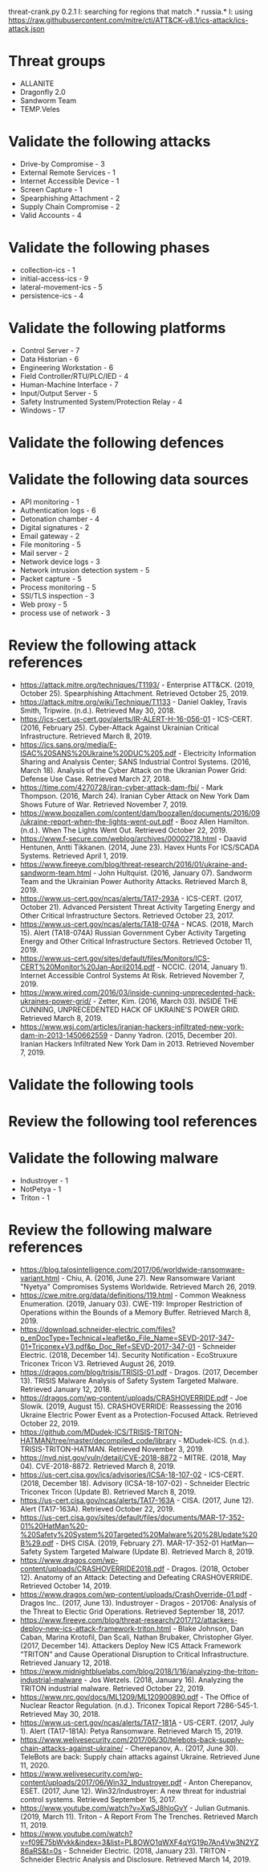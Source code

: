 threat-crank.py 0.2.1
I: searching for regions that match .* russia.*
I: using https://raw.githubusercontent.com/mitre/cti/ATT&CK-v8.1/ics-attack/ics-attack.json
# Threat groups

* ALLANITE
* Dragonfly 2.0
* Sandworm Team
* TEMP.Veles

# Validate the following attacks

* Drive-by Compromise - 3
* External Remote Services - 1
* Internet Accessible Device - 1
* Screen Capture - 1
* Spearphishing Attachment - 2
* Supply Chain Compromise - 2
* Valid Accounts - 4

# Validate the following phases

* collection-ics - 1
* initial-access-ics - 9
* lateral-movement-ics - 5
* persistence-ics - 4

# Validate the following platforms

* Control Server - 7
* Data Historian - 6
* Engineering Workstation - 6
* Field Controller/RTU/PLC/IED - 4
* Human-Machine Interface - 7
* Input/Output Server - 5
* Safety Instrumented System/Protection Relay - 4
* Windows - 17

# Validate the following defences


# Validate the following data sources

* API monitoring - 1
* Authentication logs - 6
* Detonation chamber - 4
* Digital signatures - 2
* Email gateway - 2
* File monitoring - 5
* Mail server - 2
* Network device logs - 3
* Network intrusion detection system - 5
* Packet capture - 5
* Process monitoring - 5
* SSl/TLS inspection - 3
* Web proxy - 5
* process use of network - 3

# Review the following attack references

* https://attack.mitre.org/techniques/T1193/ - Enterprise ATT&CK. (2019, October 25). Spearphishing Attachment. Retrieved October 25, 2019.
* https://attack.mitre.org/wiki/Technique/T1133 - Daniel Oakley, Travis Smith, Tripwire. (n.d.).  Retrieved May 30, 2018.
* https://ics-cert.us-cert.gov/alerts/IR-ALERT-H-16-056-01 - ICS-CERT. (2016, February 25). Cyber-Attack Against Ukrainian Critical Infrastructure. Retrieved March 8, 2019.
* https://ics.sans.org/media/E-ISAC%20SANS%20Ukraine%20DUC%205.pdf - Electricity Information Sharing and Analysis Center; SANS Industrial Control Systems. (2016, March 18). Analysis of the Cyber Attack on the Ukranian Power Grid: Defense Use Case. Retrieved March 27, 2018.
* https://time.com/4270728/iran-cyber-attack-dam-fbi/ - Mark Thompson. (2016, March 24). Iranian Cyber Attack on New York Dam Shows Future of War. Retrieved November 7, 2019.
* https://www.boozallen.com/content/dam/boozallen/documents/2016/09/ukraine-report-when-the-lights-went-out.pdf - Booz Allen Hamilton. (n.d.). When The Lights Went Out. Retrieved October 22, 2019.
* https://www.f-secure.com/weblog/archives/00002718.html - Daavid Hentunen, Antti Tikkanen. (2014, June 23). Havex Hunts For ICS/SCADA Systems. Retrieved April 1, 2019.
* https://www.fireeye.com/blog/threat-research/2016/01/ukraine-and-sandworm-team.html - John Hultquist. (2016, January 07). Sandworm Team and the Ukrainian Power Authority Attacks. Retrieved March 8, 2019.
* https://www.us-cert.gov/ncas/alerts/TA17-293A - ICS-CERT. (2017, October 21). Advanced Persistent Threat Activity Targeting Energy and Other Critical Infrastructure Sectors. Retrieved October 23, 2017.
* https://www.us-cert.gov/ncas/alerts/TA18-074A - NCAS. (2018, March 15). Alert (TA18-074A) Russian Government Cyber Activity Targeting Energy and Other Critical Infrastructure Sectors. Retrieved October 11, 2019.
* https://www.us-cert.gov/sites/default/files/Monitors/ICS-CERT%20Monitor%20Jan-April2014.pdf - NCCIC. (2014, January 1). Internet Accessible Control Systems At Risk. Retrieved November 7, 2019.
* https://www.wired.com/2016/03/inside-cunning-unprecedented-hack-ukraines-power-grid/ - Zetter, Kim. (2016, March 03). INSIDE THE CUNNING, UNPRECEDENTED HACK OF UKRAINE'S POWER GRID. Retrieved March 8, 2019.
* https://www.wsj.com/articles/iranian-hackers-infiltrated-new-york-dam-in-2013-1450662559 - Danny Yadron. (2015, December 20). Iranian Hackers Infiltrated New York Dam in 2013. Retrieved November 7, 2019.

# Validate the following tools


# Review the following tool references


# Validate the following malware

* Industroyer - 1
* NotPetya - 1
* Triton - 1

# Review the following malware references

* https://blog.talosintelligence.com/2017/06/worldwide-ransomware-variant.html - Chiu, A. (2016, June 27). New Ransomware Variant "Nyetya" Compromises Systems Worldwide. Retrieved March 26, 2019.
* https://cwe.mitre.org/data/definitions/119.html - Common Weakness Enumeration. (2019, January 03). CWE-119: Improper Restriction of Operations within the Bounds of a Memory Buffer. Retrieved March 8, 2019.
* https://download.schneider-electric.com/files?p_enDocType=Technical+leaflet&p_File_Name=SEVD-2017-347-01+Triconex+V3.pdf&p_Doc_Ref=SEVD-2017-347-01 - Schneider Electric. (2018, December 14). Security Notification - EcoStruxure Triconex Tricon V3. Retrieved August 26, 2019.
* https://dragos.com/blog/trisis/TRISIS-01.pdf - Dragos. (2017, December 13). TRISIS Malware Analysis of Safety System Targeted Malware. Retrieved January 12, 2018.
* https://dragos.com/wp-content/uploads/CRASHOVERRIDE.pdf - Joe Slowik. (2019, August 15). CRASHOVERRIDE: Reassessing the 2016 Ukraine Electric Power Event as a Protection-Focused Attack. Retrieved October 22, 2019.
* https://github.com/MDudek-ICS/TRISIS-TRITON-HATMAN/tree/master/decompiled_code/library - MDudek-ICS. (n.d.). TRISIS-TRITON-HATMAN. Retrieved November 3, 2019.
* https://nvd.nist.gov/vuln/detail/CVE-2018-8872 - MITRE. (2018, May 04). CVE-2018-8872. Retrieved March 8, 2019.
* https://us-cert.cisa.gov/ics/advisories/ICSA-18-107-02 - ICS-CERT. (2018, December 18). Advisory (ICSA-18-107-02) - Schneider Electric Triconex Tricon (Update B). Retrieved March 8, 2019.
* https://us-cert.cisa.gov/ncas/alerts/TA17-163A - CISA. (2017, June 12). Alert (TA17-163A). Retrieved October 22, 2019.
* https://us-cert.cisa.gov/sites/default/files/documents/MAR-17-352-01%20HatMan%20-%20Safety%20System%20Targeted%20Malware%20%28Update%20B%29.pdf - DHS CISA. (2019, February 27). MAR-17-352-01 HatMan—Safety System Targeted Malware (Update B). Retrieved March 8, 2019.
* https://www.dragos.com/wp-content/uploads/CRASHOVERRIDE2018.pdf - Dragos. (2018, October 12). Anatomy of an Attack: Detecting and Defeating CRASHOVERRIDE. Retrieved October 14, 2019.
* https://www.dragos.com/wp-content/uploads/CrashOverride-01.pdf - Dragos Inc.. (2017, June 13). Industroyer - Dragos - 201706: Analysis of the Threat to Electic Grid Operations. Retrieved September 18, 2017.
* https://www.fireeye.com/blog/threat-research/2017/12/attackers-deploy-new-ics-attack-framework-triton.html - Blake Johnson, Dan Caban, Marina Krotofil, Dan Scali, Nathan Brubaker, Christopher Glyer. (2017, December 14). Attackers Deploy New ICS Attack Framework “TRITON” and Cause Operational Disruption to Critical Infrastructure. Retrieved January 12, 2018.
* https://www.midnightbluelabs.com/blog/2018/1/16/analyzing-the-triton-industrial-malware - Jos Wetzels. (2018, January 16). Analyzing the TRITON industrial malware. Retrieved October 22, 2019.
* https://www.nrc.gov/docs/ML1209/ML120900890.pdf - The Office of Nuclear Reactor Regulation. (n.d.). Triconex Topical Report 7286-545-1. Retrieved May 30, 2018.
* https://www.us-cert.gov/ncas/alerts/TA17-181A - US-CERT. (2017, July 1). Alert (TA17-181A): Petya Ransomware. Retrieved March 15, 2019.
* https://www.welivesecurity.com/2017/06/30/telebots-back-supply-chain-attacks-against-ukraine/ - Cherepanov, A.. (2017, June 30). TeleBots are back: Supply chain attacks against Ukraine. Retrieved June 11, 2020.
* https://www.welivesecurity.com/wp-content/uploads/2017/06/Win32_Industroyer.pdf - Anton Cherepanov, ESET. (2017, June 12). Win32/Industroyer: A new threat for industrial control systems. Retrieved September 15, 2017.
* https://www.youtube.com/watch?v=XwSJ8hloGvY - Julian Gutmanis. (2019, March 11). Triton - A Report From The Trenches. Retrieved March 11, 2019.
* https://www.youtube.com/watch?v=f09E75bWvkk&index=3&list=PL8OWO1qWXF4qYG19p7An4Vw3N2YZ86aRS&t=0s - Schneider Electric. (2018, January 23). TRITON - Schneider Electric Analysis and Disclosure. Retrieved March 14, 2019.

